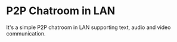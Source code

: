 # P2P Chatroom in LAN
It's a simple P2P chatroom in LAN supporting text, audio and video communication. 
